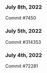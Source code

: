 ### July 8th, 2022

Commit #7450

### July 5th, 2022

Commit #314353


### July 4th, 2022

Commit #72281
